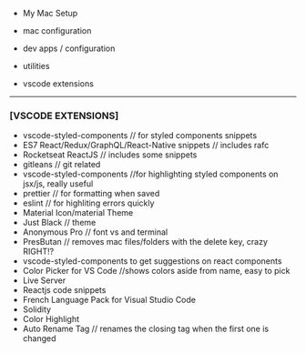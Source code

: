 - My Mac Setup

- mac configuration
- dev apps / configuration
- utilities
- vscode extensions

-------------------

<h3>[VSCODE EXTENSIONS]</h3>

- vscode-styled-components // for styled components snippets
- ES7 React/Redux/GraphQL/React-Native snippets // includes rafc
- Rocketseat ReactJS // includes some snippets
- gitleans // git related
- vscode-styled-components //for highlighting styled components on jsx/js, really useful
- prettier // for formatting when saved
- eslint // for highliting errors quickly
- Material Icon/material Theme
- Just Black // theme
- Anonymous Pro // font vs and terminal
- PresButan // removes mac files/folders with the delete key, crazy RIGHT!?
- vscode-styled-components to get suggestions on react components
- Color Picker for VS Code //shows colors aside from name, easy to pick 
- Live Server
- Reactjs code snippets
- French Language Pack for Visual Studio Code
- Solidity
- Color Highlight
- Auto Rename Tag // renames the closing tag when the first one is changed
